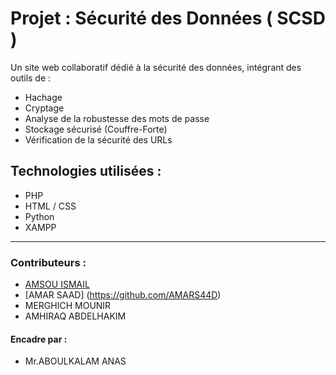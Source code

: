 # Projet : Sécurité des Données ( SCSD )

Un site web collaboratif dédié à la sécurité des données, intégrant des outils de :
- Hachage
- Cryptage
- Analyse de la robustesse des mots de passe
- Stockage sécurisé (Couffre-Forte)
- Vérification de la sécurité des URLs

## Technologies utilisées :
- PHP
- HTML / CSS
- Python
- XAMPP

---

### Contributeurs :
- [AMSOU ISMAIL](https://github.com/AmsouIsmail)
- [AMAR SAAD] (https://github.com/AMARS44D)
- MERGHICH MOUNIR
- AMHIRAQ ABDELHAKIM

#### Encadre par :
- Mr.ABOULKALAM ANAS
